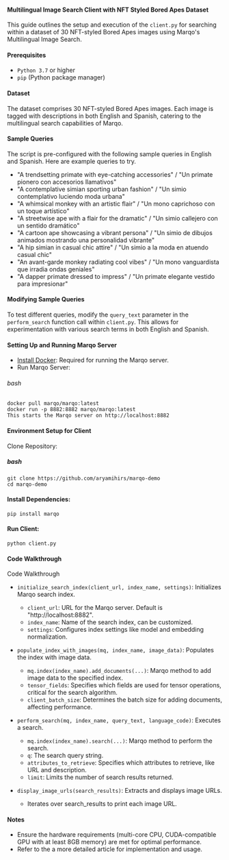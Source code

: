 #### Multilingual Image Search Client with NFT Styled Bored Apes Dataset
This guide outlines the setup and execution of the `client.py` for searching within a dataset of 30 NFT-styled Bored Apes images using Marqo's Multilingual Image Search.

#### Prerequisites
* `Python 3.7` or higher
* `pip` (Python package manager)

#### Dataset
The dataset comprises 30 NFT-styled Bored Apes images. Each image is tagged with descriptions in both English and Spanish, catering to the multilingual search capabilities of Marqo.

#### Sample Queries
The script is pre-configured with the following sample queries in English and Spanish. Here are example queries to try.

* "A trendsetting primate with eye-catching accessories" / "Un primate pionero con accesorios llamativos"
* "A contemplative simian sporting urban fashion" / "Un simio contemplativo luciendo moda urbana"
* "A whimsical monkey with an artistic flair" / "Un mono caprichoso con un toque artístico"
* "A streetwise ape with a flair for the dramatic" / "Un simio callejero con un sentido dramático"
* "A cartoon ape showcasing a vibrant persona" / "Un simio de dibujos animados mostrando una personalidad vibrante"
* "A hip simian in casual chic attire" / "Un simio a la moda en atuendo casual chic"
* "An avant-garde monkey radiating cool vibes" / "Un mono vanguardista que irradia ondas geniales"
* "A dapper primate dressed to impress" / "Un primate elegante vestido para impresionar"

#### Modifying Sample Queries
To test different queries, modify the `query_text` parameter in the `perform_search` function call within `client.py`. This allows for experimentation with various search terms in both English and Spanish.

#### Setting Up and Running Marqo Server
* [Install Docker](https://docs.docker.com/get-docker/): Required for running the Marqo server.
* Run Marqo Server:

###### bash
```
docker pull marqo/marqo:latest
docker run -p 8882:8882 marqo/marqo:latest
This starts the Marqo server on http://localhost:8882
```

#### Environment Setup for Client
Clone Repository:

##### bash
```
git clone https://github.com/aryamihirs/marqo-demo
cd marqo-demo
```

#### Install Dependencies:
```
pip install marqo
```

#### Run Client:
```
python client.py
```

#### Code Walkthrough
Code Walkthrough
* `initialize_search_index(client_url, index_name, settings)`: Initializes Marqo search index.
  * `client_url`: URL for the Marqo server. Default is "http://localhost:8882".
  * `index_name`: Name of the search index, can be customized.
  * `settings`: Configures index settings like model and embedding normalization.

* `populate_index_with_images(mq, index_name, image_data)`: Populates the index with image data.
  * `mq.index(index_name).add_documents(...)`: Marqo method to add image data to the specified index.
  * `tensor_fields`: Specifies which fields are used for tensor operations, critical for the search algorithm.
  * `client_batch_size`: Determines the batch size for adding documents, affecting performance.

* `perform_search(mq, index_name, query_text, language_code)`: Executes a search.
  * `mq.index(index_name).search(...)`: Marqo method to perform the search.
  * `q`: The search query string.
  * `attributes_to_retrieve`: Specifies which attributes to retrieve, like URL and description.
  * `limit`: Limits the number of search results returned.
 
* `display_image_urls(search_results)`: Extracts and displays image URLs.
  * Iterates over search_results to print each image URL.

#### Notes
* Ensure the hardware requirements (multi-core CPU, CUDA-compatible GPU with at least 8GB memory) are met for optimal performance.
* Refer to the a more detailed article for  implementation and usage.
